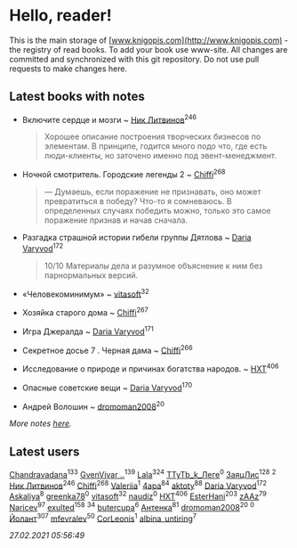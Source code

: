 # Hello, reader!
This is the main storage of [www.knigopis.com](http://www.knigopis.com) - the registry of read books.
To add your book use www-site. All changes are committed and synchronized with this git repository.
Do not use pull requests to make changes here.


## Latest books with notes
* Включите сердце и мозги ~ [Ник Литвинов](users/241/241974816-vkontakte)<sup>246</sup>
    > Хорошее описание построения творческих бизнесов по элементам. В принципе, годится много подо что, где есть люди-клиенты, но заточено именно под эвент-менеджмент.

* Ночной смотритель. Городские легенды 2 ~ [Chiffi](users/105/105831994080785626680-google)<sup>268</sup>
    > — Думаешь, если поражение не признавать, оно может превратиться в победу? Что-то я сомневаюсь. В определенных случаях победить можно, только это самое поражение признав и начав сначала.

* Разгадка страшной истории гибели группы Дятлова ~ [Daria Varyvod](users/829/829893410524253-facebook)<sup>172</sup>
    > 10/10 Материалы дела и разумное объяснение к ним без парнормальных версий.

* «Человекоминимум» ~ [vitasoft](users/474/47446642-vkontakte)<sup>32</sup>

* Хозяйка старого дома ~ [Chiffi](users/105/105831994080785626680-google)<sup>267</sup>

* Игра Джералда ~ [Daria Varyvod](users/829/829893410524253-facebook)<sup>171</sup>

* Секретное досье 7 . Черная дама ~ [Chiffi](users/105/105831994080785626680-google)<sup>266</sup>

* Исследование о природе и причинах богатства народов. ~ [HXT](users/100/100002563462782-facebook)<sup>406</sup>

* Опасные советские вещи ~ [Daria Varyvod](users/829/829893410524253-facebook)<sup>170</sup>

* Андрей Волошин ~ [dromoman2008](users/444/44461886-yandex)<sup>20</sup>


_More notes [here](latest_books_with_notes.md)._


## Latest users
[Chandravadana](users/105/105866022348292919948-google)<sup>133</sup> 
[GvenVivar ..](users/158/158266434925901-facebook)<sup>139</sup> 
[Lala](users/761/76187635-vkontakte)<sup>324</sup> 
[TTyTb_k_Лeге](users/765/76561198846322195-steam)<sup>0</sup> 
[ЗаяцЛис](users/112/112388384595246311466-google)<sup>128</sup> 
[](users/107/107186214049884880219-google)<sup>2</sup> 
[Ник Литвинов](users/241/241974816-vkontakte)<sup>246</sup> 
[Chiffi](users/105/105831994080785626680-google)<sup>268</sup> 
[Valeriia](users/107/107184472368930437407-google)<sup>1</sup> 
[4apa](users/117/117392596378069249667-google)<sup>84</sup> 
[aktoty](users/275/275766107-vkontakte)<sup>88</sup> 
[Daria Varyvod](users/829/829893410524253-facebook)<sup>172</sup> 
[Askaliya](users/326/326783541-vkontakte)<sup>8</sup> 
[greenka78](users/108/108196782764762972225-google)<sup>0</sup> 
[vitasoft](users/474/47446642-vkontakte)<sup>32</sup> 
[naudiz](users/428/42838582-vkontakte)<sup>0</sup> 
[HXT](users/100/100002563462782-facebook)<sup>406</sup> 
[EsterHani](users/305/30558181-vkontakte)<sup>203</sup> 
[zAAz](users/202/202248233-vkontakte)<sup>79</sup> 
[Naricev](users/107/107090515204537133928-google)<sup>97</sup> 
[exulted](users/100/100599204551896265722-google)<sup>158</sup> 
[](users/153/1537586159620888-facebook)<sup>34</sup> 
[butercupa](users/193/193697993-vkontakte)<sup>6</sup> 
[Антенка](users/118/118158645037334943900-google)<sup>81</sup> 
[dromoman2008](users/444/44461886-yandex)<sup>20</sup> 
[](users/178/178095973-vkontakte)<sup>0</sup> 
[Йолант](users/104/104690883692185089260-google)<sup>307</sup> 
[mfevralev](users/140/140966150-vkontakte)<sup>50</sup> 
[CorLeonis](users/107/107066996909968062694-googleplus)<sup>1</sup> 
[albina_untiring](users/257/2579695-vkontakte)<sup>7</sup> 


_27.02.2021 05:56:49_

